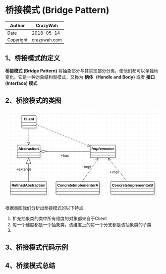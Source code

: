 # 桥接模式 (Bridge Pattern)

|Author|CrazyWah|
|---|---|
|Date|2018-05-14|
|Copyright|crazywah.com|

## 1、桥接模式的定义

**桥接模式 (Bridge Pattern)** 将抽象部分与其实现部分分离，使他们都可以单独地变化。它是一种对象结构型模式，又称为 **柄体（Handle and Body)** 或者 **接口 (Interface) 模式**

## 2、桥接模式的类图

![桥接模式的类图](picture/bridge-pattern.png)

根据类图我们分析出桥接模式的以下特点

1. 扩充抽象类的类中所有维度的对象都来自于Client
2. 每一个维度都是一个抽象类，该维度上的每一个分支都是该抽象类的子类
3.

## 3、桥接模式代码示例
## 4、桥接模式总结
